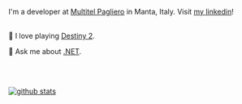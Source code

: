 I'm a developer at [Multitel Pagliero](https://www.pagliero.com/) in Manta, Italy. Visit [my linkedin](https://it.linkedin.com/in/juan-ignacio-navarro-maza)!
<br />
<br />

🎴 I love playing [Destiny 2](https://www.bungie.net/en).

💬 Ask me about [.NET](https://dotnet.microsoft.com/).

<br />
<br />

[![github stats](https://github-readme-stats.vercel.app/api?username=kznava&count_private=true&theme=github_dark&icon_color=ec362f&show_icons=true)](https://github.com/kznava)
<br />
<br />

